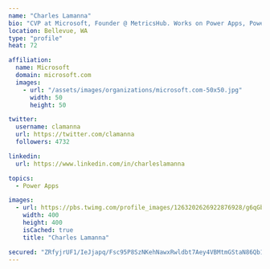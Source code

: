 ```yaml
---
name: "Charles Lamanna"
bio: "CVP at Microsoft, Founder @ MetricsHub. Works on Power Apps, Power Automate, Power Virtual Agent, Common Data Service and Dynamics 365."
location: Bellevue, WA
type: "profile"
heat: 72

affiliation:
  name: Microsoft
  domain: microsoft.com
  images:
    - url: "/assets/images/organizations/microsoft.com-50x50.jpg"
      width: 50
      height: 50

twitter:
  username: clamanna
  url: https://twitter.com/clamanna
  followers: 4732

linkedin:
  url: https://www.linkedin.com/in/charleslamanna

topics:
  - Power Apps

images:
  - url: https://pbs.twimg.com/profile_images/1263202626922876928/g6qGbHZ-_400x400.jpg
    width: 400
    height: 400
    isCached: true
    title: "Charles Lamanna"

secured: "ZRfyjrUF1/IeJjapq/Fsc95P8SzNKehNawxRwldbt7Aey4VBMtmGStaN86Qb1B8hWo28k2yfjjOrVL1d/5CWtwvK8Xruvv8Eq9tVvrToMzu5xxv3XnLQQrNMDdOlxzRIRXsgwdDDtq+ZTQu2hRY07L7QMYOp/E9qRf7zTVdEaHa51H6cwlgGTEHCYSryQufrbngakczsw5o+zIYR1wwXS+gkWO3OZf6rzMPORZozUu5VG1B7mzuXtFduG32Zcz/f2mgtcyVcCinz4ukxpBJj/9thTcookUQ1nRkoCigq9R5nsZCWXPMW0iezBDTqPVTVHVLseI3ZO+sXwsLUjKjbRgyR6tylN0klXQ+zqf36DiPFZYnKnlEoQuhNnAOhTtm7UvK/TLPTGguOwvd1L+V9X8m3RXOdfRTr8+Wxy6XKnhg=;BFxGTPpJg+EyfyQcrJ77Gw=="
---
```


